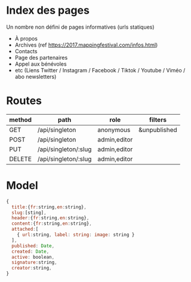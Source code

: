 # Index des pages
Un nombre non défini de pages informatives (urls statiques)
- À propos
- Archives (ref https://2017.mappingfestival.com/infos.html)
- Contacts
- Page des partenaires
- Appel aux bénévoles
- etc (Liens Twitter / Instagram / Facebook / Tiktok / Youtube / Viméo / abo
newsletters)

# Routes
|method|path|role|filters|
|--|--|--|--|
|GET|/api/singleton|anonymous|&unpublished |
|POST|/api/singleton|admin,editor||
|PUT|/api/singleton/:slug|admin,editor||
|DELETE|/api/singleton/:slug|admin,editor||


# Model

``` js
{
  title:{fr:string,en:string},
  slug:[sting],
  header:{fr:string,en:string},
  content:{fr:string,en:string},  
  attached:[
    { url:string, label: string: image: string }
  ],
  published: Date,
  created: Date,
  active: boolean,
  signature:string,
  creator:string,
}

